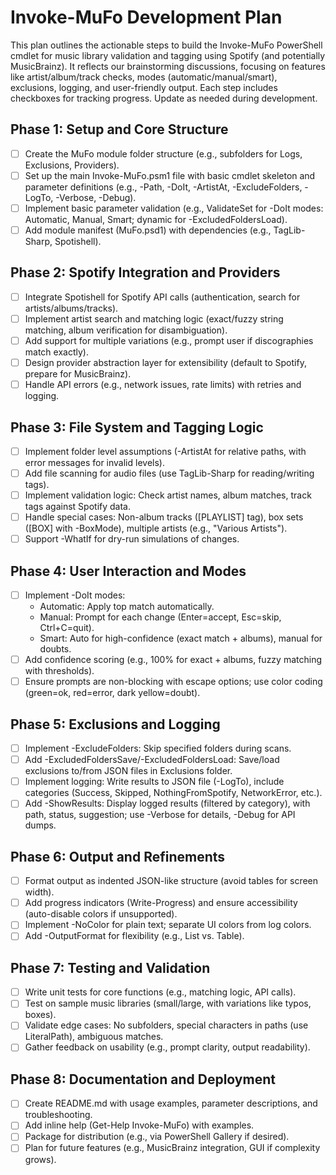 # Invoke-MuFo Development Plan

This plan outlines the actionable steps to build the Invoke-MuFo PowerShell cmdlet for music library validation and tagging using Spotify (and potentially MusicBrainz). It reflects our brainstorming discussions, focusing on features like artist/album/track checks, modes (automatic/manual/smart), exclusions, logging, and user-friendly output. Each step includes checkboxes for tracking progress. Update as needed during development.

## Phase 1: Setup and Core Structure
- [ ] Create the MuFo module folder structure (e.g., subfolders for Logs, Exclusions, Providers).
- [ ] Set up the main Invoke-MuFo.psm1 file with basic cmdlet skeleton and parameter definitions (e.g., -Path, -DoIt, -ArtistAt, -ExcludeFolders, -LogTo, -Verbose, -Debug).
- [ ] Implement basic parameter validation (e.g., ValidateSet for -DoIt modes: Automatic, Manual, Smart; dynamic for -ExcludedFoldersLoad).
- [ ] Add module manifest (MuFo.psd1) with dependencies (e.g., TagLib-Sharp, Spotishell).

## Phase 2: Spotify Integration and Providers
- [ ] Integrate Spotishell for Spotify API calls (authentication, search for artists/albums/tracks).
- [ ] Implement artist search and matching logic (exact/fuzzy string matching, album verification for disambiguation).
- [ ] Add support for multiple variations (e.g., prompt user if discographies match exactly).
- [ ] Design provider abstraction layer for extensibility (default to Spotify, prepare for MusicBrainz).
- [ ] Handle API errors (e.g., network issues, rate limits) with retries and logging.

## Phase 3: File System and Tagging Logic
- [ ] Implement folder level assumptions (-ArtistAt for relative paths, with error messages for invalid levels).
- [ ] Add file scanning for audio files (use TagLib-Sharp for reading/writing tags).
- [ ] Implement validation logic: Check artist names, album matches, track tags against Spotify data.
- [ ] Handle special cases: Non-album tracks ([PLAYLIST] tag), box sets ([BOX] with -BoxMode), multiple artists (e.g., "Various Artists").
- [ ] Support -WhatIf for dry-run simulations of changes.

## Phase 4: User Interaction and Modes
- [ ] Implement -DoIt modes:
  - Automatic: Apply top match automatically.
  - Manual: Prompt for each change (Enter=accept, Esc=skip, Ctrl+C=quit).
  - Smart: Auto for high-confidence (exact match + albums), manual for doubts.
- [ ] Add confidence scoring (e.g., 100% for exact + albums, fuzzy matching with thresholds).
- [ ] Ensure prompts are non-blocking with escape options; use color coding (green=ok, red=error, dark yellow=doubt).

## Phase 5: Exclusions and Logging
- [ ] Implement -ExcludeFolders: Skip specified folders during scans.
- [ ] Add -ExcludedFoldersSave/-ExcludedFoldersLoad: Save/load exclusions to/from JSON files in Exclusions folder.
- [ ] Implement logging: Write results to JSON file (-LogTo), include categories (Success, Skipped, NothingFromSpotify, NetworkError, etc.).
- [ ] Add -ShowResults: Display logged results (filtered by category), with path, status, suggestion; use -Verbose for details, -Debug for API dumps.

## Phase 6: Output and Refinements
- [ ] Format output as indented JSON-like structure (avoid tables for screen width).
- [ ] Add progress indicators (Write-Progress) and ensure accessibility (auto-disable colors if unsupported).
- [ ] Implement -NoColor for plain text; separate UI colors from log colors.
- [ ] Add -OutputFormat for flexibility (e.g., List vs. Table).

## Phase 7: Testing and Validation
- [ ] Write unit tests for core functions (e.g., matching logic, API calls).
- [ ] Test on sample music libraries (small/large, with variations like typos, boxes).
- [ ] Validate edge cases: No subfolders, special characters in paths (use LiteralPath), ambiguous matches.
- [ ] Gather feedback on usability (e.g., prompt clarity, output readability).

## Phase 8: Documentation and Deployment
- [ ] Create README.md with usage examples, parameter descriptions, and troubleshooting.
- [ ] Add inline help (Get-Help Invoke-MuFo) with examples.
- [ ] Package for distribution (e.g., via PowerShell Gallery if desired).
- [ ] Plan for future features (e.g., MusicBrainz integration, GUI if complexity grows).